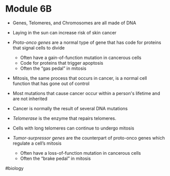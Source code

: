 # Module 6B
* Genes, Telomeres, and Chromosomes are all made of DNA

* Laying in the sun can increase risk of skin cancer
* *Proto-onco genes* are a normal type of gene that has code for proteins that signal cells to divide
	* Often have a gain-of-function mutation in cancerous cells
	* Code for proteins that trigger apoptosis
	* Often the “gas pedal” in mitosis
* Mitosis, the same process that occurs in cancer, is a normal cell function that has gone out of control
* Most mutations that cause cancer occur within a person's lifetime and are not inherited
* Cancer is normally the result of several DNA mutations
* *Telomerase* is the enzyme that repairs telomeres.
* Cells with long telomeres can continue to undergo mitosis
* *Tumor-surpressor genes* are the counterpart of proto-onco genes which regulate a cell’s mitosis
	* Often have a loss-of-function mutation in cancerous cells
	* Often the “brake pedal” in mitosis

#biology
